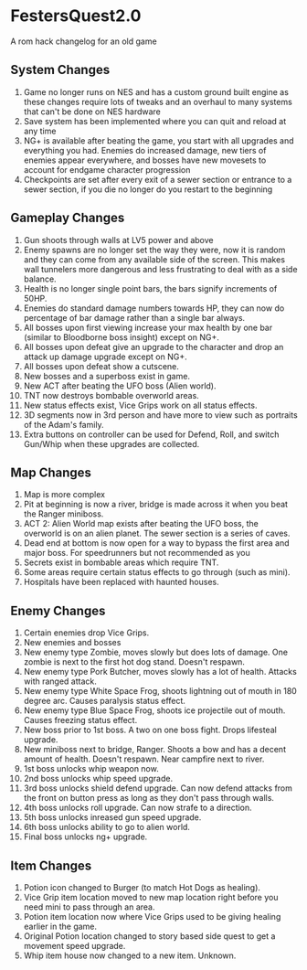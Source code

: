 # FestersQuest2.0
A rom hack changelog for an old game

## System Changes
1. Game no longer runs on NES and has a custom ground built engine as these changes require lots of tweaks and an overhaul to many systems that can't be done on NES hardware
2. Save system has been implemented where you can quit and reload at any time
3. NG+ is available after beating the game, you start with all upgrades and everything you had. Enemies do increased damage, new tiers of enemies appear everywhere, and bosses have new movesets to account for endgame character progression
4. Checkpoints are set after every exit of a sewer section or entrance to a sewer section, if you die no longer do you restart to the beginning

## Gameplay Changes
1. Gun shoots through walls at LV5 power and above
2. Enemy spawns are no longer set the way they were, now it is random and they can come from any available side of the screen. This makes wall tunnelers more dangerous and less frustrating to deal with as a side balance.
3. Health is no longer single point bars, the bars signify increments of 50HP.
4. Enemies do standard damage numbers towards HP, they can now do percentage of bar damage rather than a single bar always.
5. All bosses upon first viewing increase your max health by one bar (similar to Bloodborne boss insight) except on NG+.
6. All bosses upon defeat give an upgrade to the character and drop an attack up damage upgrade except on NG+.
7. All bosses upon defeat show a cutscene.
8. New bosses and a superboss exist in game.
9. New ACT after beating the UFO boss (Alien world).
10. TNT now destroys bombable overworld areas.
11. New status effects exist, Vice Grips work on all status effects.
12. 3D segments now in 3rd person and have more to view such as portraits of the Adam's family.
13. Extra buttons on controller can be used for Defend, Roll, and switch Gun/Whip when these upgrades are collected.

## Map Changes
1. Map is more complex
2. Pit at beginning is now a river, bridge is made across it when you beat the Ranger miniboss.
3. ACT 2: Alien World map exists after beating the UFO boss, the overworld is on an alien planet. The sewer section is a series of caves. 
4. Dead end at bottom is now open for a way to bypass the first area and major boss. For speedrunners but not recommended as you
5. Secrets exist in bombable areas which require TNT.
6. Some areas require certain status effects to go through (such as mini).
7. Hospitals have been replaced with haunted houses.

## Enemy Changes
1. Certain enemies drop Vice Grips.
2. New enemies and bosses
3. New enemy type Zombie, moves slowly but does lots of damage. One zombie is next to the first hot dog stand. Doesn't respawn.
4. New enemy type Pork Butcher, moves slowly has a lot of health. Attacks with ranged attack.
5. New enemy type White Space Frog, shoots lightning out of mouth in 180 degree arc. Causes paralysis status effect.
6. New enemy type Blue Space Frog, shoots ice projectile out of mouth. Causes freezing status effect.
7. New boss prior to 1st boss. A two on one boss fight. Drops lifesteal upgrade.
8. New miniboss next to bridge, Ranger. Shoots a bow and has a decent amount of health. Doesn't respawn. Near campfire next to river.
9. 1st boss unlocks whip weapon now.
10. 2nd boss unlocks whip speed upgrade.
11. 3rd boss unlocks shield defend upgrade. Can now defend attacks from the front on button press as long as they don't pass through walls.
12. 4th boss unlocks roll upgrade. Can now strafe to a direction.
13. 5th boss unlocks inreased gun speed upgrade.
14. 6th boss unlocks ability to go to alien world.
15. Final boss unlocks ng+ upgrade.

## Item Changes
1. Potion icon changed to Burger (to match Hot Dogs as healing).
2. Vice Grip item location moved to new map location right before you need mini to pass through an area.
3. Potion item location now where Vice Grips used to be giving healing earlier in the game.
4. Original Potion location changed to story based side quest to get a movement speed upgrade.
5. Whip item house now changed to a new item. Unknown.
